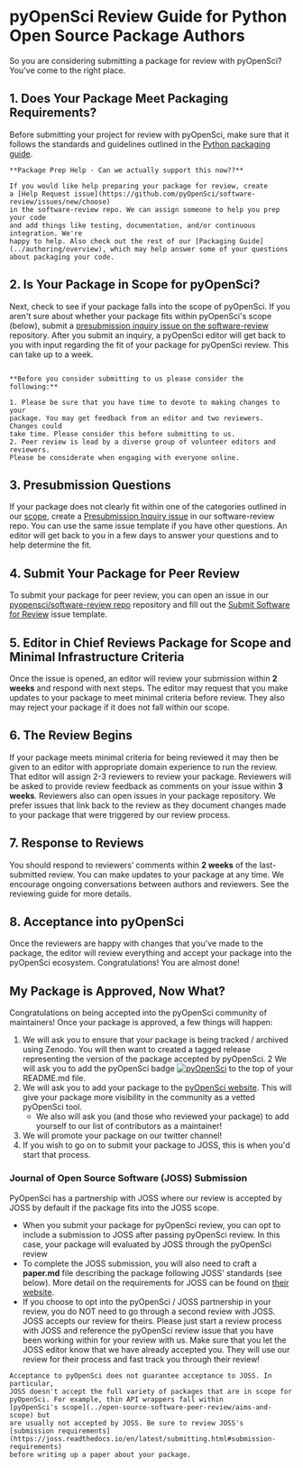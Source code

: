 # pyOpenSci Review Guide for Python Open Source Package Authors

So you are considering submitting a package for review with pyOpenSci? You've 
come to the right place. 

## 1. Does Your Package Meet Packaging Requirements?
Before submitting your project for review with pyOpenSci, make sure that it
follows the standards and guidelines outlined in the 
[Python packaging guide](../authoring/index).

```{note}
**Package Prep Help - Can we actually support this now??**

If you would like help preparing your package for review, create 
a [Help Request issue](https://github.com/pyOpenSci/software-review/issues/new/choose) 
in the software-review repo. We can assign someone to help you prep your code 
and add things like testing, documentation, and/or continuous integration. We're 
happy to help. Also check out the rest of our [Packaging Guide](../authoring/overview), which may help answer some of your questions about packaging your code.
```

## 2. Is Your Package in Scope for pyOpenSci?
Next, check to see if your package falls into the scope of pyOpenSci. If you aren't 
sure about whether your package fits within pyOpenSci's scope (below), submit
a [presubmission inquiry issue on the software-review](https://github.com/pyOpenSci/software-review/issues/new?assignees=&labels=0%2Fpresubmission&template=presubmission-inquiry.md&title=)
repository. After you submit an inquiry, a pyOpenSci editor will get back to you 
with input regarding the fit of your package for pyOpenSci review. This can take 
up to a week. 

```{include} ../scope.md
```

```{note} 
**Before you consider submitting to us please consider the following:**

1. Please be sure that you have time to devote to making changes to your 
package. You may get feedback from an editor and two reviewers. Changes could 
take time. Please consider this before submitting to us.
2. Peer review is lead by a diverse group of volunteer editors and reviewers. 
Please be considerate when engaging with everyone online.  
```

## 3. Presubmission Questions

If your package does not clearly fit within one of the categories outlined in
our [scope](../open-source-software-peer-review/aims-and-scope), create
a [Presubmission Inquiry issue](https://github.com/pyOpenSci/software-review/issues/new?assignees=&labels=0%2Fpresubmission&template=presubmission-inquiry.md&title=)
in our software-review repo. You can use the same issue template if you have
other questions. An editor will get back to you in a few days to answer your
questions and to help determine the fit.

## 4. Submit Your Package for Peer Review
To submit your package for peer review, you can 
open an issue in our [pyopensci/software-review repo](https://github.com/pyOpenSci/software-review/issues/new/choose/issues/new/choose)
repository and fill out the [Submit Software for Review](https://github.com/pyOpenSci/software-review/issues/new?assignees=&labels=1%2Feditor-checks%2C+New+Submission%21&template=submit-software-for-review.md&title=) issue template. 

## 5. Editor in Chief Reviews Package for Scope and Minimal Infrastructure Criteria
Once the issue is opened, an editor will review your submission within 
**2 weeks** and respond with next steps. The editor may request that you make updates
to your package to meet minimal criteria before review. They also may reject your 
package if it does not fall within our scope. 

## 6. The Review Begins
If your package meets minimal criteria for being 
reviewed it may then be given to an editor with appropriate domain experience 
to run the review. That editor will assign 2-3 reviewers to review your 
package. Reviewers will be asked to provide review feedback  as comments on your 
issue within **3 weeks**. Reviewers also can open issues in your package repository. 
We prefer issues that link back to the review as they document changes made to your 
package that were triggered by our review process.

## 7. Response to Reviews
You should respond to reviewers’ comments within **2 weeks** of the 
last-submitted review. You can make updates to your package at any time. We 
encourage ongoing conversations between authors and reviewers. See the 
reviewing guide for more details.

## 8. Acceptance into pyOpenSci
Once the reviewers are happy with changes that you've made to the package, the
editor will review everything and accept your package into the pyOpenSci ecosystem.
Congratulations! You are almost done!

## My Package is Approved, Now What?

Congratulations on being accepted into the pyOpenSci community of maintainers!
Once your package is approved, a few things will happen:

1. We will ask you to ensure that your package is being tracked / archived using 
Zenodo. You will then want to created a tagged release representing the version of the 
package accepted by pyOpenSci.
2 We will ask you to add the pyOpenSci badge [![pyOpenSci](https://tinyurl.com/y22nb8up)](https://github.com/pyOpenSci/software-review/issues/issue-number) to the 
top of your README.md file.
1. We will ask you to add your package to the [pyOpenSci website](https://www.pyopensci.org/contributors/). This will give 
your package more visibility in the community as a vetted pyOpenSci tool.
    * We also will ask you (and those who reviewed your package) to add yourself to our list of contributors as a maintainer!
1. We will promote your package on our twitter channel!
2. If you wish to go on to submit your package to JOSS, this is when you'd start 
that process. 

### Journal of Open Source Software (JOSS) Submission

PyOpenSci has a partnership with JOSS where our review is accepted by JOSS by
default if the package fits into the JOSS scope.

- When you submit your package for pyOpenSci review, you can opt to include a 
submission to JOSS after passing pyOpenSci review. In this case, your package 
will evaluated by JOSS through the pyOpenSci review
- To complete the JOSS submission, you will also need to craft a **paper.md** 
file describing the package following JOSS' standards (see below). More detail on the requirements for JOSS can be found on [their website](https://joss.readthedocs.io/en/latest/submitting.html#what-should-my-paper-contain).
- If you choose to opt into the pyOpenSci / JOSS partnership in your review, 
you do NOT need to go through a second review with JOSS. JOSS accepts our review
for theirs. Please just start a review process with JOSS and reference the pyOpenSci
review issue that you have been working within for your review with us. Make sure
that you let the JOSS editor know that we have already accepted you. They will use 
our review for their process and fast track you through their review! 

```{note} 
Acceptance to pyOpenSci does not guarantee acceptance to JOSS. In particular, 
JOSS doesn't accept the full variety of packages that are in scope for
pyOpenSci. For example, thin API wrappers fall within
[pyOpenSci's scope](../open-source-software-peer-review/aims-and-scope) but 
are usually not accepted by JOSS. Be sure to review JOSS's 
[submission requirements](https://joss.readthedocs.io/en/latest/submitting.html#submission-requirements) 
before writing up a paper about your package.
```
